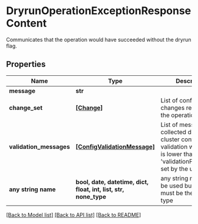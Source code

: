 # DryrunOperationExceptionResponseContent

Communicates that the operation would have succeeded without the dryrun flag.

## Properties
Name | Type | Description | Notes
------------ | ------------- | ------------- | -------------
**message** | **str** |  | [optional] 
**change_set** | [**[Change]**](Change.md) | List of configuration changes requested by the operation. | [optional] 
**validation_messages** | [**[ConfigValidationMessage]**](ConfigValidationMessage.md) | List of messages collected during cluster config validation whose level is lower than the &#39;validationFailureLevel&#39; set by the user. | [optional] 
**any string name** | **bool, date, datetime, dict, float, int, list, str, none_type** | any string name can be used but the value must be the correct type | [optional]

[[Back to Model list]](../README.md#documentation-for-models) [[Back to API list]](../README.md#documentation-for-api-endpoints) [[Back to README]](../README.md)



